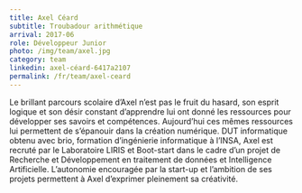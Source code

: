 ```yaml
---
title: Axel Céard
subtitle: Troubadour arithmétique
arrival: 2017-06
role: Développeur Junior
photo: /img/team/axel.jpg
category: team
linkedin: axel-céard-6417a2107
permalink: /fr/team/axel-ceard
---
```

Le brillant parcours scolaire d’Axel n’est pas le fruit du hasard, son esprit logique et son désir constant d’apprendre lui ont donné les ressources pour développer ses savoirs et compétences. Aujourd’hui ces mêmes ressources lui permettent de s’épanouir dans la création numérique. DUT informatique obtenu avec brio, formation d’ingénierie informatique à l’INSA, Axel est recruté par le Laboratoire LIRIS et Boot-start dans le cadre d’un projet de Recherche et Développement en traitement de données et Intelligence Artificielle. L’autonomie encouragée par la start-up et l’ambition de ses projets permettent à Axel d’exprimer pleinement sa créativité.